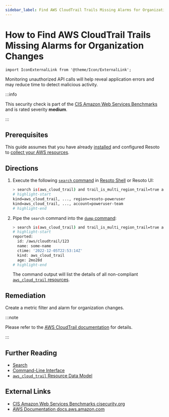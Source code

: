 ```yaml
---
sidebar_label: Find AWS CloudTrail Trails Missing Alarms for Organization Changes
---
```


# How to Find AWS CloudTrail Trails Missing Alarms for Organization Changes

```mdx-code-block
import IconExternalLink from '@theme/Icon/ExternalLink';
```

Monitoring unauthorized API calls will help reveal application errors and may reduce time to detect malicious activity.

:::info

This security check is part of the [CIS Amazon Web Services Benchmarks](https://cisecurity.org/benchmark/amazon_web_services) and is rated severity **medium**.

:::

## Prerequisites

This guide assumes that you have already [installed](../../../getting-started/install-resoto/index.md) and configured Resoto to [collect your AWS resources](../../../how-to-guides/data-sources/collect-aws-resource-data.md).

## Directions

1. Execute the following [`search` command](../../../reference/cli/search-commands/search.md) in [Resoto Shell](../../../reference/components/shell.md) or Resoto UI:

   ```bash
   > search is(aws_cloud_trail) and trail_is_multi_region_trail=true and trail_status.is_logging=true with(empty, --> is(aws_cloudwatch_log_group) with(any, --> is(aws_cloudwatch_metric_filter) and filter_pattern~"\s*\$\.eventSource\s*=\s*organizations.amazonaws.com.+\$\.eventName\s*=\s*\"AcceptHandshake\".+\$\.eventName\s*=\s*\"AttachPolicy\".+\$\.eventName\s*=\s*\"CreateAccount\".+\$\.eventName\s*=\s*\"CreateOrganizationalUnit\".+\$\.eventName\s*=\s*\"CreatePolicy\".+\$\.eventName\s*=\s*\"DeclineHandshake\".+\$\.eventName\s*=\s*\"DeleteOrganization\".+\$\.eventName\s*=\s*\"DeleteOrganizationalUnit\".+\$\.eventName\s*=\s*\"DeletePolicy\".+\$\.eventName\s*=\s*\"DetachPolicy\".+\$\.eventName\s*=\s*\"DisablePolicyType\".+\$\.eventName\s*=\s*\"EnablePolicyType\".+\$\.eventName\s*=\s*\"InviteAccountToOrganization\".+\$\.eventName\s*=\s*\"LeaveOrganization\".+\$\.eventName\s*=\s*\"MoveAccount\".+\$\.eventName\s*=\s*\"RemoveAccountFromOrganization\".+\$\.eventName\s*=\s*\"UpdatePolicy\".+\$\.eventName\s*=\s*\"UpdateOrganizationalUnit\""))
   # highlight-start
   ​kind=aws_cloud_trail, ..., region=resoto-poweruser
   ​kind=aws_cloud_trail, ..., account=poweruser-team
   # highlight-end
   ```

2. Pipe the `search` command into the [`dump` command](../../../reference/cli/format-commands/dump.md):

   ```bash
   > search is(aws_cloud_trail) and trail_is_multi_region_trail=true and trail_status.is_logging=true with(empty, --> is(aws_cloudwatch_log_group) with(any, --> is(aws_cloudwatch_metric_filter) and filter_pattern~"\s*\$\.eventSource\s*=\s*organizations.amazonaws.com.+\$\.eventName\s*=\s*\"AcceptHandshake\".+\$\.eventName\s*=\s*\"AttachPolicy\".+\$\.eventName\s*=\s*\"CreateAccount\".+\$\.eventName\s*=\s*\"CreateOrganizationalUnit\".+\$\.eventName\s*=\s*\"CreatePolicy\".+\$\.eventName\s*=\s*\"DeclineHandshake\".+\$\.eventName\s*=\s*\"DeleteOrganization\".+\$\.eventName\s*=\s*\"DeleteOrganizationalUnit\".+\$\.eventName\s*=\s*\"DeletePolicy\".+\$\.eventName\s*=\s*\"DetachPolicy\".+\$\.eventName\s*=\s*\"DisablePolicyType\".+\$\.eventName\s*=\s*\"EnablePolicyType\".+\$\.eventName\s*=\s*\"InviteAccountToOrganization\".+\$\.eventName\s*=\s*\"LeaveOrganization\".+\$\.eventName\s*=\s*\"MoveAccount\".+\$\.eventName\s*=\s*\"RemoveAccountFromOrganization\".+\$\.eventName\s*=\s*\"UpdatePolicy\".+\$\.eventName\s*=\s*\"UpdateOrganizationalUnit\"")) | dump
   # highlight-start
   ​reported:
   ​  id: /aws/cloudtrail/123
   ​  name: some-name
   ​  ctime: '2022-12-05T22:53:14Z'
   ​  kind: aws_cloud_trail
   ​  age: 2mo28d
   # highlight-end
   ```

   The command output will list the details of all non-compliant [`aws_cloud_trail` resources](../../../reference/unified-data-model/aws.md#aws_cloud_trail).

## Remediation

Create a metric filter and alarm for organization changes.

:::note

Please refer to the [AWS CloudTrail documentation](https://docs.aws.amazon.com/awscloudtrail/latest/userguide/cloudwatch-alarms-for-cloudtrail.html) for details.

:::

## Further Reading

- [Search](../../../reference/search/index.md)
- [Command-Line Interface](../../../reference/cli/index.md)
- [`aws_cloud_trail` Resource Data Model](../../../reference/unified-data-model/aws.md#aws_cloud_trail)

## External Links

- [CIS Amazon Web Services Benchmarks <span class="badge badge--secondary" aria-hidden="true">cisecurity.org <IconExternalLink width="10" height="10" /></span>](https://cisecurity.org/benchmark/amazon_web_services)
- [AWS Documentation <span class="badge badge--secondary" aria-hidden="true">docs.aws.amazon.com <IconExternalLink width="10" height="10" /></span>](https://docs.aws.amazon.com/awscloudtrail/latest/userguide/cloudwatch-alarms-for-cloudtrail.html)
